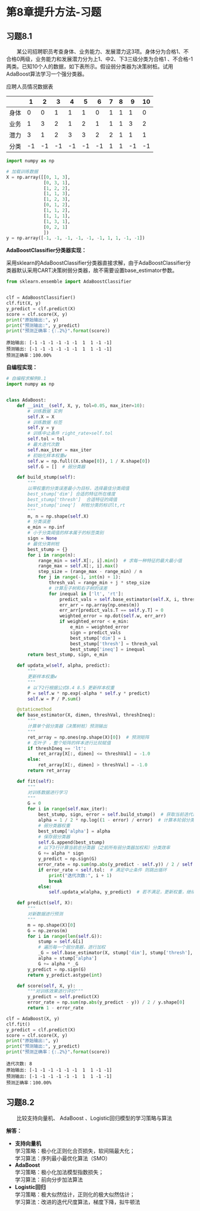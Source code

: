 # 第8章提升方法-习题

## 习题8.1
&emsp;&emsp;某公司招聘职员考查身体、业务能力、发展潜力这3项。身体分为合格1、不合格0两级，业务能力和发展潜力分为上1、中2、下3三级分类为合格1 、不合格-1两类。已知10个人的数据，如下表所示。假设弱分类器为决策树桩。试用AdaBoost算法学习一个强分类器。  

应聘人员情况数据表

&emsp;&emsp;|1|2|3|4|5|6|7|8|9|10
-|-|-|-|-|-|-|-|-|-|-
身体|0|0|1|1|1|0|1|1|1|0
业务|1|3|2|1|2|1|1|1|3|2
潜力|3|1|2|3|3|2|2|1|1|1
分类|-1|-1|-1|-1|-1|-1|1|1|-1|-1


```python
import numpy as np

# 加载训练数据
X = np.array([[0, 1, 3],
              [0, 3, 1],
              [1, 2, 2],
              [1, 1, 3],
              [1, 2, 3],
              [0, 1, 2],
              [1, 1, 2],
              [1, 1, 1],
              [1, 3, 1],
              [0, 2, 1]
              ])
y = np.array([-1, -1, -1, -1, -1, -1, 1, 1, -1, -1])
```

**AdaBoostClassifier分类器实现：**

采用sklearn的AdaBoostClassifier分类器直接求解，由于AdaBoostClassifier分类器默认采用CART决策树弱分类器，故不需要设置base_estimator参数。


```python
from sklearn.ensemble import AdaBoostClassifier


clf = AdaBoostClassifier()
clf.fit(X, y)
y_predict = clf.predict(X)
score = clf.score(X, y)
print("原始输出:", y)
print("预测输出:", y_predict)
print("预测正确率：{:.2%}".format(score))
```

    原始输出: [-1 -1 -1 -1 -1 -1  1  1 -1 -1]
    预测输出: [-1 -1 -1 -1 -1 -1  1  1 -1 -1]
    预测正确率：100.00%
    

**自编程实现：**


```python
# 自编程求解例8.1
import numpy as np


class AdaBoost:
    def __init__(self, X, y, tol=0.05, max_iter=10):
        # 训练数据 实例
        self.X = X
        # 训练数据 标签
        self.y = y
        # 训练中止条件 right_rate>self.tol
        self.tol = tol
        # 最大迭代次数
        self.max_iter = max_iter
        # 初始化样本权重w
        self.w = np.full((X.shape[0]), 1 / X.shape[0])
        self.G = []  # 弱分类器

    def build_stump(self):
        """
        以带权重的分类误差最小为目标，选择最佳分类阈值
        best_stump['dim'] 合适的特征所在维度
        best_stump['thresh']  合适特征的阈值
        best_stump['ineq']  树桩分类的标识lt,rt
        """
        m, n = np.shape(self.X)
        # 分类误差
        e_min = np.inf
        # 小于分类阈值的样本属于的标签类别
        sign = None
        # 最优分类树桩
        best_stump = {}
        for i in range(n):
            range_min = self.X[:, i].min()  # 求每一种特征的最大最小值
            range_max = self.X[:, i].max()
            step_size = (range_max - range_min) / n
            for j in range(-1, int(n) + 1):
                thresh_val = range_min + j * step_size
                # 计算左子树和右子树的误差
                for inequal in ['lt', 'rt']:
                    predict_vals = self.base_estimator(self.X, i, thresh_val, inequal)
                    err_arr = np.array(np.ones(m))
                    err_arr[predict_vals.T == self.y.T] = 0
                    weighted_error = np.dot(self.w, err_arr)
                    if weighted_error < e_min:
                        e_min = weighted_error
                        sign = predict_vals
                        best_stump['dim'] = i
                        best_stump['thresh'] = thresh_val
                        best_stump['ineq'] = inequal
        return best_stump, sign, e_min

    def updata_w(self, alpha, predict):
        """
        更新样本权重w
        """
        # 以下2行根据公式8.4 8.5 更新样本权重
        P = self.w * np.exp(-alpha * self.y * predict)
        self.w = P / P.sum()

    @staticmethod
    def base_estimator(X, dimen, threshVal, threshIneq):
        """
        计算单个弱分类器（决策树桩）预测输出
        """
        ret_array = np.ones(np.shape(X)[0])  # 预测矩阵
        # 左叶子 ，整个矩阵的样本进行比较赋值
        if threshIneq == 'lt':
            ret_array[X[:, dimen] <= threshVal] = -1.0
        else:
            ret_array[X[:, dimen] > threshVal] = -1.0
        return ret_array

    def fit(self):
        """
        对训练数据进行学习
        """
        G = 0
        for i in range(self.max_iter):
            best_stump, sign, error = self.build_stump()  # 获取当前迭代最佳分类阈值
            alpha = 1 / 2 * np.log((1 - error) / error)  # 计算本轮弱分类器的系数
            # 弱分类器权重
            best_stump['alpha'] = alpha
            # 保存弱分类器
            self.G.append(best_stump)
            # 以下3行计算当前总分类器（之前所有弱分类器加权和）分类效率
            G += alpha * sign
            y_predict = np.sign(G)
            error_rate = np.sum(np.abs(y_predict - self.y)) / 2 / self.y.shape[0]
            if error_rate < self.tol:  # 满足中止条件 则跳出循环
                print("迭代次数:", i + 1)
                break
            else:
                self.updata_w(alpha, y_predict)  # 若不满足，更新权重，继续迭代

    def predict(self, X):
        """
        对新数据进行预测
        """
        m = np.shape(X)[0]
        G = np.zeros(m)
        for i in range(len(self.G)):
            stump = self.G[i]
            # 遍历每一个弱分类器，进行加权
            _G = self.base_estimator(X, stump['dim'], stump['thresh'], stump['ineq'])
            alpha = stump['alpha']
            G += alpha * _G
        y_predict = np.sign(G)
        return y_predict.astype(int)

    def score(self, X, y):
        """对训练效果进行评价"""
        y_predict = self.predict(X)
        error_rate = np.sum(np.abs(y_predict - y)) / 2 / y.shape[0]
        return 1 - error_rate
```


```python
clf = AdaBoost(X, y)
clf.fit()
y_predict = clf.predict(X)
score = clf.score(X, y)
print("原始输出:", y)
print("预测输出:", y_predict)
print("预测正确率：{:.2%}".format(score))
```

    迭代次数: 8
    原始输出: [-1 -1 -1 -1 -1 -1  1  1 -1 -1]
    预测输出: [-1 -1 -1 -1 -1 -1  1  1 -1 -1]
    预测正确率：100.00%
    

## 习题8.2
&emsp;&emsp;比较支持向量机、 AdaBoost 、Logistic回归模型的学习策略与算法

**解答：**  
- **支持向量机**  
学习策略：极小化正则化合页损失，软间隔最大化；  
学习算法：序列最小最优化算法（SMO）  
- **AdaBoost**  
学习策略：极小化加法模型指数损失；  
学习算法：前向分步加法算法  
- **Logistic回归**  
学习策略：极大似然估计，正则化的极大似然估计；  
学习算法：改进的迭代尺度算法，梯度下降，拟牛顿法
